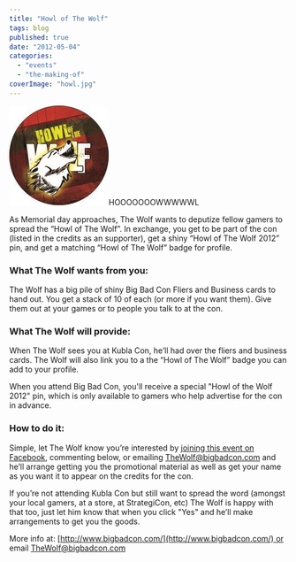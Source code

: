 ```yaml
---
title: "Howl of The Wolf"
tags: blog
published: true
date: "2012-05-04"
categories: 
  - "events"
  - "the-making-of"
coverImage: "howl.jpg"
---
```


[![](/images/howl.jpg "howl")](http://www.bigbadcon.com/wp-content/uploads/2012/05/howl.jpg)HOOOOOOOWWWWWL

As Memorial day approaches, The Wolf wants to deputize fellow gamers to spread the “Howl of The Wolf”. In exchange, you get to be part of the con (listed in the credits as an supporter), get a shiny “Howl of The Wolf 2012” pin, and get a matching “Howl of The Wolf” badge for profile.

### What The Wolf wants from you:

The Wolf has a big pile of shiny Big Bad Con Fliers and Business cards to hand out. You get a stack of 10 of each (or more if you want them). Give them out at your games or to people you talk to at the con.

### What The Wolf will provide:

When The Wolf sees you at Kubla Con, he’ll had over the fliers and business cards. The Wolf will also link you to a the “Howl of The Wolf” badge you can add to your profile.

When you attend Big Bad Con, you'll receive a special "Howl of the Wolf 2012" pin, which is only available to gamers who help advertise for the con in advance.

### How to do it:

Simple, let The Wolf know you’re interested by [joining this event on Facebook](http://www.facebook.com/events/300764393336673/), commenting below, or emailing [TheWolf@bigbadcon.com](mailto:TheWolf@bigbadcon.com) and he’ll arrange getting you the promotional material as well as get your name as you want it to appear on the credits for the con.

If you’re not attending Kubla Con but still want to spread the word (amongst your local gamers, at a store, at StrategiCon, etc) The Wolf is happy with that too, just let him know that when you click "Yes" and he’ll make arrangements to get you the goods.

More info at: [http://www.bigbadcon.com/](http://www.bigbadcon.com/) or email [TheWolf@bigbadcon.com](mailto:TheWolf@bigbadcon.com)
